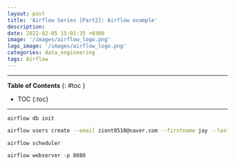 ```yaml
---
layout: post
title: 'Airflow Series [Part2]: Airflow example'
description: 
date: 2022-02-05 15:01:35 +0300
image: '/images/airflow_logo.png'
logo_image: '/images/airflow_logo.png'
categories: data_engineering
tags: Airflow
---
```

---

**Table of Contents**
{: #toc }
*  TOC
{:toc}

---

```
airflow db init
```

```sh
airflow users create --email ziont0510@naver.com --firstname jay --lastname kim --role Admin --password admin --username admin
```


```
airflow scheduler
```

```
airflow webserver -p 8080
```